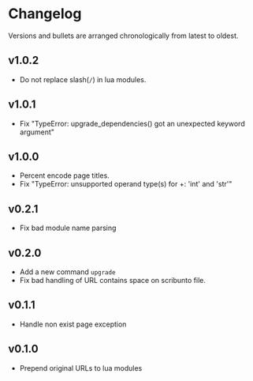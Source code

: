 # Changelog

Versions and bullets are arranged chronologically from latest to oldest.

## v1.0.2

- Do not replace slash(`/`) in lua modules.

## v1.0.1

- Fix "TypeError: upgrade_dependencies() got an unexpected keyword argument"

## v1.0.0

- Percent encode page titles.
- Fix "TypeError: unsupported operand type(s) for +: 'int' and 'str'"

## v0.2.1

- Fix bad module name parsing

## v0.2.0

- Add a new command `upgrade`
- Fix bad handling of URL contains space on scribunto file.

## v0.1.1

- Handle non exist page exception

## v0.1.0

- Prepend original URLs to lua modules
